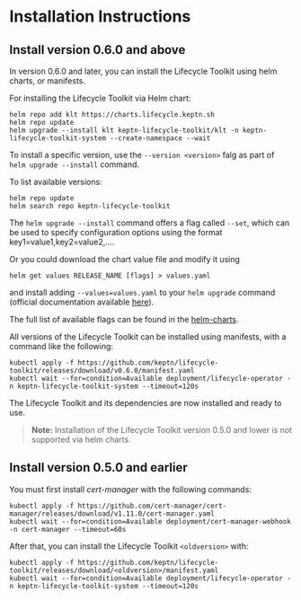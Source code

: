 # Installation Instructions

## Install version 0.6.0 and above

In version 0.6.0 and later, you can install the Lifecycle Toolkit using helm charts,
or manifests.

For installing the Lifecycle Toolkit via Helm chart:

```shell
helm repo add klt https://charts.lifecycle.keptn.sh
helm repo update
helm upgrade --install klt keptn-lifecycle-toolkit/klt -n keptn-lifecycle-toolkit-system --create-namespace --wait
```

To install a specific version, use the `--version <version>` falg as part of
`helm upgrade --install` command.

To list available versions:

```shell
helm repo update
helm search repo keptn-lifecycle-toolkit
```

The `helm upgrade --install` command offers a flag called `--set`, which can be used to specify
configuration options using the format key1=value1,key2=value2,....

Or you could download the chart value file and modify it using

```shell
helm get values RELEASE_NAME [flags] > values.yaml
```

and install adding `--values=values.yaml` to your `helm upgrade` command (official documentation
available [here](https://helm.sh/docs/helm/helm_get_values/)).

The full list of available flags can be found in the [helm-charts](https://github.com/keptn/lifecycle-toolkit/blob/main/helm/chart/README.md).

All versions of the Lifecycle Toolkit can be installed using manifests,
with a command like the following:

<!---x-release-please-start-version-->

```shell
kubectl apply -f https://github.com/keptn/lifecycle-toolkit/releases/download/v0.6.0/manifest.yaml
kubectl wait --for=condition=Available deployment/lifecycle-operator -n keptn-lifecycle-toolkit-system --timeout=120s
```

<!---x-release-please-end-->

The Lifecycle Toolkit and its dependencies are now installed and ready to use.

> **Note:** Installation of the Lifecycle Toolkit version 0.5.0 and lower is not supported via helm charts.

## Install version 0.5.0 and earlier

You must first install *cert-manager* with the following commands:

```shell
kubectl apply -f https://github.com/cert-manager/cert-manager/releases/download/v1.11.0/cert-manager.yaml
kubectl wait --for=condition=Available deployment/cert-manager-webhook -n cert-manager --timeout=60s
```

After that, you can install the Lifecycle Toolkit `<oldversion>` with:

```shell
kubectl apply -f https://github.com/keptn/lifecycle-toolkit/releases/download/<oldversion>/manifest.yaml
kubectl wait --for=condition=Available deployment/lifecycle-operator -n keptn-lifecycle-toolkit-system --timeout=120s
```
